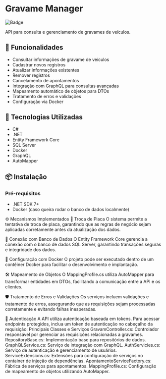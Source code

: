 # Gravame Manager

![Badge](https://img.shields.io/badge/status-em%20desenvolvimento-yellow)

API para consulta e gerenciamento de gravames de veículos.

## 📌 Funcionalidades
- Consultar informações de gravame de veículos
- Cadastrar novos registros
- Atualizar informações existentes
- Remover registros
- Cancelamento de apontamentos
- Integração com GraphQL para consultas avançadas
- Mapeamento automático de objetos para DTOs
- Tratamento de erros e validações
- Configuração via Docker

## 🚀 Tecnologias Utilizadas
- C#
- .NET
- Entity Framework Core
- SQL Server
- Docker
- GraphQL
- AutoMapper


## 📦 Instalação

### Pré-requisitos
- .NET SDK 7+
- Docker (caso queira rodar o banco de dados localmente)

⚙️ Mecanismos Implementados
🔄 Troca de Placa
O sistema permite a tentativa de troca de placa, garantindo que as regras de negócio sejam aplicadas corretamente antes da atualização dos dados.

🔗 Conexão com Banco de Dados
O Entity Framework Core gerencia a conexão com o banco de dados SQL Server, garantindo transações seguras e integridade dos dados.

🐳 Configuração com Docker
O projeto pode ser executado dentro de um contêiner Docker para facilitar o desenvolvimento e implantação.

🛠️ Mapeamento de Objetos
O MappingProfile.cs utiliza AutoMapper para transformar entidades em DTOs, facilitando a comunicação entre a API e os clientes.

🛡️ Tratamento de Erros e Validações
Os serviços incluem validações e tratamento de erros, assegurando que as requisições sejam processadas corretamente e evitando falhas inesperadas.

🔐 Autenticação
A API utiliza autenticação baseada em tokens. Para acessar endpoints protegidos, inclua um token de autenticação no cabeçalho da requisição:
 Principais Classes e Serviços
GravamController.cs: Controlador responsável por gerenciar as requisições relacionadas a gravames.
RepositoryBase.cs: Implementação base para repositórios de dados.
GraphQLService.cs: Serviço de integração com GraphQL.
AuthServicies.cs: Serviço de autenticação e gerenciamento de usuários.
ServiceExtensions.cs: Extensões para configuração de serviços no container de injeção de dependências.
ApontamentoServiceFactory.cs: Fábrica de serviços para apontamentos.
MappingProfile.cs: Configuração de mapeamento de objetos utilizando AutoMapper.

